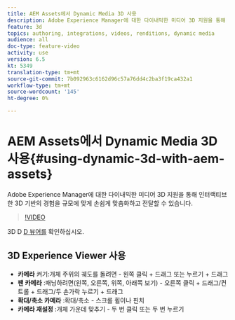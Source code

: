```yaml
---
title: AEM Assets에서 Dynamic Media 3D 사용
description: Adobe Experience Manager에 대한 다이내믹한 미디어 3D 지원을 통해 인터랙티브한 3D 기반의 경험을 규모에 맞게 손쉽게 맞춤화하고 전달할 수 있습니다
feature: 3d
topics: authoring, integrations, videos, renditions, dynamic media
audience: all
doc-type: feature-video
activity: use
version: 6.5
kt: 5349
translation-type: tm+mt
source-git-commit: 7b092963c6162d96c57a76dd4c2ba3f19ca432a1
workflow-type: tm+mt
source-wordcount: '145'
ht-degree: 0%

---
```



# AEM Assets에서 Dynamic Media 3D 사용{#using-dynamic-3d-with-aem-assets}

Adobe Experience Manager에 대한 다이내믹한 미디어 3D 지원을 통해 인터랙티브한 3D 기반의 경험을 규모에 맞게 손쉽게 맞춤화하고 전달할 수 있습니다.

>[!VIDEO](https://video.tv.adobe.com/v/35156/?quality=9&learn=on)

3D D [D 뷰어를](http://s7d1.scene7.com/s7viewers/html5/DimensionalViewer.html?asset=DynamicmediaNA1/canBlue-2&amp;config=DynamicmediaNA1/Dimensional&amp;serverUrl=http://s7d1.scene7.com/is/image/&amp;contenturl=http://s7d1.scene7.com/is/content/) 확인하십시오.


## 3D Experience Viewer 사용

* **카메라** 켜기:개체 주위의 궤도를 돌려면 - 왼쪽 클릭 + 드래그 또는 누르기 + 드래그
* **팬 카메라** :패닝하려면(왼쪽, 오른쪽, 위쪽, 아래쪽 보기) - 오른쪽 클릭 + 드래그/컨트롤 + 드래그/두 손가락 누르기 + 드래그
* **확대/축소 카메라** :확대/축소 - 스크롤 휠이나 핀치
* **카메라 재설정** :개체 가운데 맞추기 - 두 번 클릭 또는 두 번 누르기